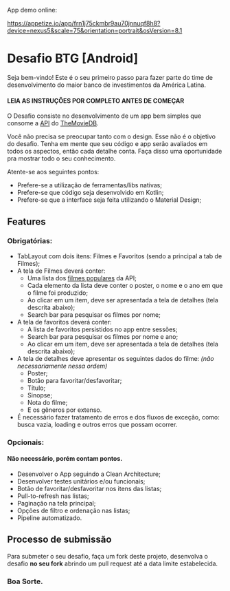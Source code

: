 
App demo online:

https://appetize.io/app/frn1j75ckmbr9au70jnnuqf8h8?device=nexus5&scale=75&orientation=portrait&osVersion=8.1


# Desafio BTG [Android]
Seja bem-vindo! Este é o seu primeiro passo para fazer parte do time de desenvolvimento do maior banco de investimentos da América Latina.

#### LEIA AS INSTRUÇÕES POR COMPLETO ANTES DE COMEÇAR

O Desafio consiste no desenvolvimento de um app bem simples que consome a [API](https://developers.themoviedb.org/3/getting-started/introduction) do [TheMovieDB](https://www.themoviedb.org/?language=en).

Você não precisa se preocupar tanto com o design. Esse não é o objetivo do desafio. Tenha em mente que seu código e app serão avaliados em todos os aspectos, então cada detalhe conta. Faça disso uma oportunidade pra mostrar todo o seu conhecimento.

Atente-se aos seguintes pontos:
* Prefere-se a utilização de ferramentas/libs nativas;
* Prefere-se que código seja desenvolvido em Kotlin;
* Prefere-se que a interface seja feita utilizando o Material Design;

## Features
### Obrigatórias:
* TabLayout com dois itens: Filmes e Favoritos (sendo a principal a tab de Filmes);
* A tela de Filmes deverá conter:
	* Uma lista dos [filmes populares](https://developers.themoviedb.org/3/movies/get-popular-movies) da API;
	* Cada elemento da lista deve conter o poster, o nome e o ano em que o filme foi produzido;
	* Ao clicar em um item, deve ser apresentada a tela de detalhes (tela descrita abaixo);
	* Search bar para pesquisar os filmes por nome;
* A tela de favoritos deverá conter:
	* A lista de favoritos persistidos no app entre sessões;
	* Search bar para pesquisar os filmes por nome e ano;
	* Ao clicar em um item, deve ser apresentada a tela de detalhes (tela descrita abaixo);
* A tela de detalhes deve apresentar os seguintes dados do filme: *(não necessariamente nessa ordem)*
	* Poster;
	* Botão para favoritar/desfavoritar;
	* Título;
	* Sinopse;
	* Nota do filme;
	* E os gêneros por extenso.
* É necessário fazer tratamento de erros e dos fluxos de exceção, como: busca vazia, loading e outros erros que possam ocorrer.
  
### Opcionais:
#### Não necessário, porém contam pontos.
* Desenvolver o App seguindo a Clean Architecture;
* Desenvolver testes unitários e/ou funcionais;
* Botão de favoritar/desfavoritar nos itens das listas;
* Pull-to-refresh nas listas;
* Paginação na tela principal;
* Opções de filtro e ordenação nas listas;
* Pipeline automatizado.

## Processo de submissão
Para submeter o seu desafio, faça um fork deste projeto, desenvolva o desafio **no seu fork** abrindo um pull request até a data limite estabelecida.

### Boa Sorte.
